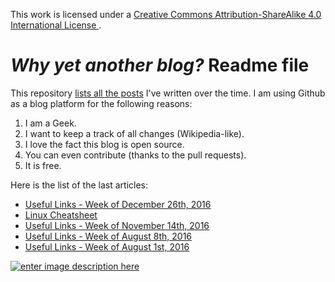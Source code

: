 This work is licensed under a [Creative Commons Attribution-ShareAlike 4.0 International License ](http://creativecommons.org/licenses/by-sa/4.0/).

*Why yet another blog?* Readme file
=====================

This repository [lists all the posts](https://github.com/Elgolfin/Blog/blob/master/index.md) I've written over the time.
I am using Github as a blog platform for the following reasons:

1. I am a Geek.
2. I want to keep a track of all changes (Wikipedia-like).
3. I love the fact this blog is open source.
4. You can even contribute (thanks to the pull requests).
5. It is free.

Here is the list of the last articles:
- [Useful Links - Week of December 26th, 2016](https://github.com/Elgolfin/Blog/blob/master/posts/links-week-2016-12-26.md)
- [Linux Cheatsheet](https://github.com/Elgolfin/Blog/blob/master/posts/linux-cheatsheet.md)
- [Useful Links - Week of November 14th, 2016](https://github.com/Elgolfin/Blog/blob/master/posts/links-week-2016-11-14.md)
- [Useful Links - Week of August 8th, 2016](https://github.com/Elgolfin/Blog/blob/master/posts/links-week-2016-08-08.md)
- [Useful Links - Week of August 1st, 2016](https://github.com/Elgolfin/Blog/blob/master/posts/links-week-2016-08-01.md)

[![enter image description here](https://i.creativecommons.org/l/by-sa/4.0/80x15.png) ](http://creativecommons.org/licenses/by-sa/4.0/)
